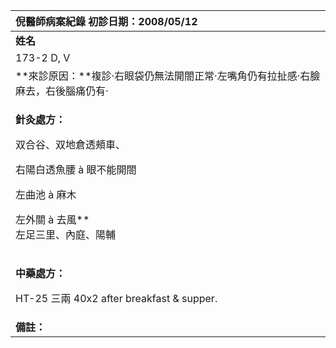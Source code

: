 ﻿|**倪醫師病案紀錄**     初診日期：2008/05/12|
| :- |
|**姓名**|**性別：**|**年齡及體型**|**來診日期：**|
|173-2 D, V  |女 |50左右 中等|2008/05/15|
|**來診原因：**複診‧右眼袋仍無法開閤正常‧左嘴角仍有拉扯感‧右臉麻去，右後腦痛仍有‧|
|<p>**針灸處方：** </p><p>双合谷、双地倉透頰車、</p><p>右陽白透魚腰 à 眼不能開閤</p><p>左曲池 à 麻木</p><p>左外關 à 去風**  <br>左足三里、內庭、陽輔</p>|
|<p>**中藥處方：** </p><p>HT-25 三兩  40x2 after breakfast & supper.</p>|
|**備註：**|

